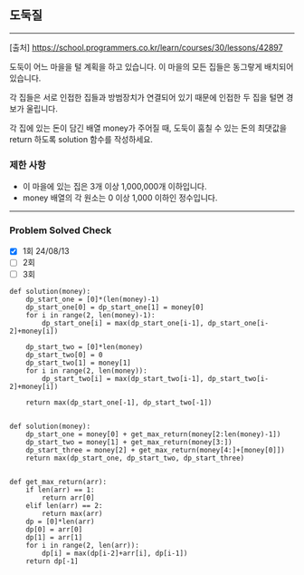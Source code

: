 ## 도둑질

---

[출처] https://school.programmers.co.kr/learn/courses/30/lessons/42897

도둑이 어느 마을을 털 계획을 하고 있습니다. 
이 마을의 모든 집들은 동그랗게 배치되어 있습니다.

각 집들은 서로 인접한 집들과 방범장치가 연결되어 있기 때문에 인접한 두 집을 털면 경보가 울립니다.

각 집에 있는 돈이 담긴 배열 money가 주어질 때, 도둑이 훔칠 수 있는 돈의 최댓값을 return 하도록 solution 함수를 작성하세요.

### 제한 사항

- 이 마을에 있는 집은 3개 이상 1,000,000개 이하입니다.
- money 배열의 각 원소는 0 이상 1,000 이하인 정수입니다.

---
### Problem Solved Check
- [x] 1회 24/08/13 
- [ ] 2회
- [ ] 3회
~~~
def solution(money):
    dp_start_one = [0]*(len(money)-1)
    dp_start_one[0] = dp_start_one[1] = money[0]
    for i in range(2, len(money)-1):
        dp_start_one[i] = max(dp_start_one[i-1], dp_start_one[i-2]+money[i])

    dp_start_two = [0]*len(money)
    dp_start_two[0] = 0
    dp_start_two[1] = money[1]
    for i in range(2, len(money)):
        dp_start_two[i] = max(dp_start_two[i-1], dp_start_two[i-2]+money[i])
    
    return max(dp_start_one[-1], dp_start_two[-1])
    
~~~
~~~
def solution(money):
    dp_start_one = money[0] + get_max_return(money[2:len(money)-1])
    dp_start_two = money[1] + get_max_return(money[3:])
    dp_start_three = money[2] + get_max_return(money[4:]+[money[0]])
    return max(dp_start_one, dp_start_two, dp_start_three)


def get_max_return(arr):
    if len(arr) == 1:
        return arr[0]
    elif len(arr) == 2:
        return max(arr)
    dp = [0]*len(arr)
    dp[0] = arr[0]
    dp[1] = arr[1]
    for i in range(2, len(arr)):
        dp[i] = max(dp[i-2]+arr[i], dp[i-1])
    return dp[-1]
    
~~~